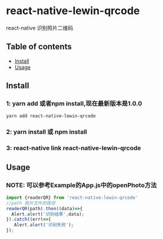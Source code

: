 # react-native-lewin-qrcode
react-native 识别照片二维码

## Table of contents
- [Install](#install)
- [Usage](#usage)

## Install
### 1: yarn add 或者npm install,现在最新版本是1.0.0
`yarn add react-native-lewin-qrcode  `
### 2: yarn install 或 npm install
### 3: react-native link react-native-lewin-qrcode

## Usage
### NOTE: 可以参考Example的App.js中的openPhoto方法

```javascript
import {readerQR} from 'react-native-lewin-qrcode'
//path 图片文件的路径
readerQR(path).then((data)=>{
  Alert.alert('识别结果',data);
}).catch((err)=>{
   Alert.alert('识别失败');
});
```
